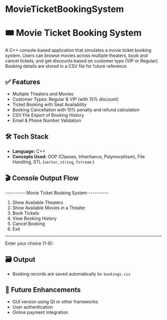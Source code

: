 # MovieTicketBookingSystem
# 🎟️ Movie Ticket Booking System

A C++ console-based application that simulates a movie ticket booking system. Users can browse movies across multiple theaters, book and cancel tickets, and get discounts based on customer type (VIP or Regular). Booking details are stored in a CSV file for future reference.

## ✅ Features

- Multiple Theaters and Movies
- Customer Types: Regular & VIP (with 15% discount)
- Ticket Booking with Seat Availability
- Booking Cancellation with 10% penalty and refund calculation
- CSV File Export of Booking History
- Email & Phone Number Validation

## 🛠️ Tech Stack

- **Language:** C++
- **Concepts Used:** OOP (Classes, Inheritance, Polymorphism), File Handling, STL (`vector`, `string`, `fstream` )

## 🎬 Console Output Flow
 ---------- Movie Ticket Booking System ----------
1. Show Available Theaters
2. Show Available Movies in a Theater
3. Book Tickets
4. View Booking History
5. Cancel Booking
6. Exit
-----------------------------------------------------
Enter your choice (1-6):

 ## 🗃️ Output
 - Booking records are saved automatically to: `bookings.csv` 

 ## 📌 Future Enhancements
 - GUI version using Qt or other frameworks
 - User authentication
 - Online payment Integration
 